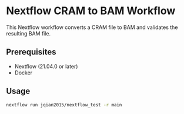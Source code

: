 
# Nextflow CRAM to BAM Workflow

This Nextflow workflow converts a CRAM file to BAM and validates the resulting BAM file.

## Prerequisites

- Nextflow (21.04.0 or later)
- Docker

## Usage

```bash
nextflow run jqian2015/nextflow_test -r main
